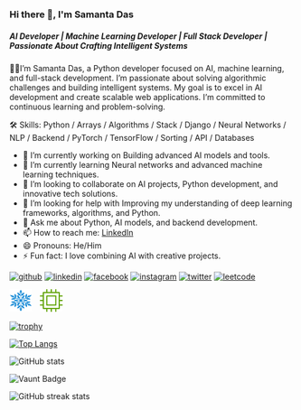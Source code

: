 ### Hi there 👋, I'm Samanta Das
##### AI Developer | Machine Learning Developer | Full Stack Developer | Passionate About Crafting Intelligent Systems

👩‍💻I’m Samanta Das, a Python developer focused on AI, machine learning, and full-stack development. I’m passionate about solving algorithmic challenges and building intelligent systems. My goal is to excel in AI development and create scalable web applications. I’m committed to continuous learning and problem-solving.

🛠️ Skills: Python / Arrays / Algorithms / Stack / Django / Neural Networks / NLP / Backend / PyTorch / TensorFlow / Sorting / API / Databases

- 🔭 I’m currently working on Building advanced AI models and tools.
- 🌱 I’m currently learning Neural networks and advanced machine learning techniques.
- 👯 I’m looking to collaborate on AI projects, Python development, and innovative tech solutions.
- 🤔 I’m looking for help with Improving my understanding of deep learning frameworks, algorithms, and Python.
- 💬 Ask me about Python, AI models, and backend development.
- 📫 How to reach me: [LinkedIn](https://www.linkedin.com/in/samanta-das/)
- 😄 Pronouns: He/Him
- ⚡ Fun fact: I love combining AI with creative projects.

[<img src='https://cdn.jsdelivr.net/npm/simple-icons@3.0.1/icons/github.svg' alt='github' height='40'>](https://github.com/sd338)  [<img src='https://cdn.jsdelivr.net/npm/simple-icons@3.0.1/icons/linkedin.svg' alt='linkedin' height='40'>](https://www.linkedin.com/in/samanta-das/)  [<img src='https://cdn.jsdelivr.net/npm/simple-icons@3.0.1/icons/facebook.svg' alt='facebook' height='40'>](https://www.facebook.com/samanta.das.9619/)  [<img src='https://cdn.jsdelivr.net/npm/simple-icons@3.0.1/icons/instagram.svg' alt='instagram' height='40'>](https://www.instagram.com/samanta0711/)  [<img src='https://cdn.jsdelivr.net/npm/simple-icons@3.0.1/icons/twitter.svg' alt='twitter' height='40'>](https://twitter.com/404not_found_7)  [<img src='https://cdn.jsdelivr.net/npm/simple-icons@3.0.1/icons/leetcode.svg' alt='leetcode' height='40'>](https://leetcode.com/u/sd338/)

<a href='https://archiveprogram.github.com/'><img src='https://raw.githubusercontent.com/acervenky/animated-github-badges/master/assets/acbadge.gif' width='40' height='40'></a> <a href='https://docs.github.com/en/developers'><img src='https://raw.githubusercontent.com/acervenky/animated-github-badges/master/assets/devbadge.gif' width='40' height='40'></a> 

[![trophy](https://github-profile-trophy.vercel.app/?username=sd338)](https://github.com/ryo-ma/github-profile-trophy)

[![Top Langs](https://github-readme-stats.vercel.app/api/top-langs/?username=sd338)](https://github.com/anuraghazra/github-readme-stats)

![GitHub stats](https://github-readme-stats.vercel.app/api?username=sd338&show_icons=true)  

![Vaunt Badge](https://api.vaunt.dev/v1/github/entities/sd338/contributions?format=svg&private=false)  

![GitHub streak stats](https://streak-stats.demolab.com/?user=sd338)  
